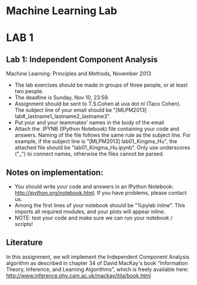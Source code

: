 Machine Learning Lab
=====================

LAB 1
======
Lab 1: Independent Component Analysis
--------------------------------------
Machine Learning: Principles and Methods, November 2013

-	The lab exercises should be made in groups of three people, or at least two people.
-	The deadline is Sunday, Nov 10, 23:59.
-	Assignment should be sent to T.S.Cohen at uva dot nl (Taco Cohen). The subject line of your email should be
	"[MLPM2013] lab#_lastname1_lastname2_lastname3".
-	Put your and your teammates' names in the body of the email
-	Attach the .IPYNB (IPython Notebook) file containing your code and answers. Naming of the file follows the same
	rule as the subject line. For example, if the subject line is "[MLPM2013] lab01_Kingma_Hu", the attached file should
	be "lab01_Kingma_Hu.ipynb". Only use underscores ("_") to connect names, otherwise the files cannot be parsed.


Notes on implementation:
------------------------

-	You should write your code and answers in an IPython Notebook: http://ipython.org/notebook.html. If you have problems, please contact us.
-	Among the first lines of your notebook should be "%pylab inline". This imports all required modules, and your plots will appear inline.
-	NOTE: test your code and make sure we can run your notebook / scripts!

Literature
----------

In this assignment, we will implement the Independent Component Analysis algorithm as described in chapter 34 of David
MacKay's book "Information Theory, Inference, and Learning Algorithms", which is freely available here:
http://www.inference.phy.cam.ac.uk/mackay/itila/book.html

